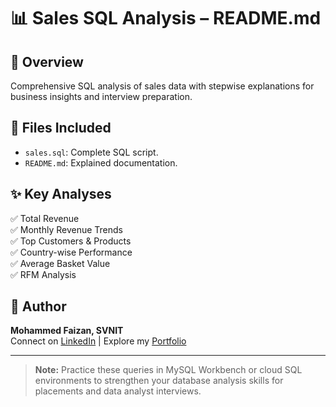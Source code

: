 # 📊 Sales SQL Analysis – README.md

## 🚀 Overview
Comprehensive SQL analysis of sales data with stepwise explanations for business insights and interview preparation.

## 📂 Files Included
- `sales.sql`: Complete SQL script.
- `README.md`: Explained documentation.

## ✨ Key Analyses
✅ Total Revenue  
✅ Monthly Revenue Trends  
✅ Top Customers & Products  
✅ Country-wise Performance  
✅ Average Basket Value  
✅ RFM Analysis

## 👤 Author
**Mohammed Faizan, SVNIT**  
Connect on [LinkedIn](#) | Explore my [Portfolio](#)

---

> **Note:** Practice these queries in MySQL Workbench or cloud SQL environments to strengthen your database analysis skills for placements and data analyst interviews.
